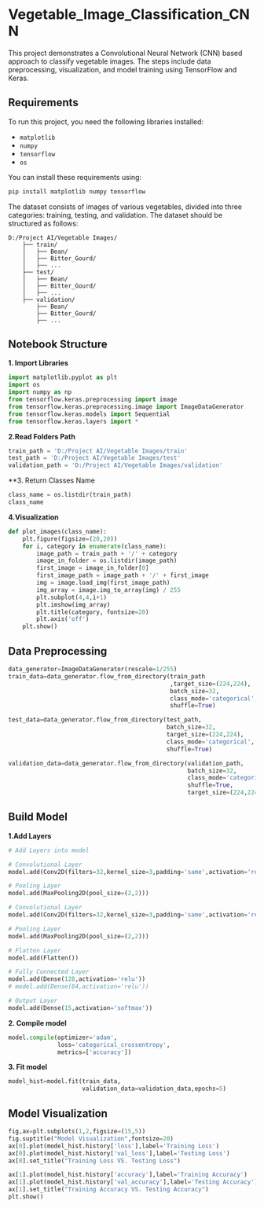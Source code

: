 # Vegetable_Image_Classification_CNN

 This project demonstrates a Convolutional Neural Network (CNN) based approach to classify vegetable images. The steps include data preprocessing, visualization, and model training using TensorFlow and Keras.

## Requirements

To run this project, you need the following libraries installed:

- `matplotlib`
- `numpy`
- `tensorflow`
- `os`

You can install these requirements using:

```bash
pip install matplotlib numpy tensorflow
```

The dataset consists of images of various vegetables, divided into three categories: training, testing, and validation. The dataset should be structured as follows:
```
D:/Project AI/Vegetable Images/
    ├── train/
    │   ├── Bean/
    │   ├── Bitter_Gourd/
    │   ├── ...
    ├── test/
    │   ├── Bean/
    │   ├── Bitter_Gourd/
    │   ├── ...
    ├── validation/
        ├── Bean/
        ├── Bitter_Gourd/
        ├── ...
```
## Notebook Structure
 **1. Import Libraries**
 ```python
import matplotlib.pyplot as plt
import os
import numpy as np
from tensorflow.keras.preprocessing import image
from tensorflow.keras.preprocessing.image import ImageDataGenerator
from tensorflow.keras.models import Sequential
from tensorflow.keras.layers import *
```
**2.Read Folders Path**
```python
train_path = 'D:/Project AI/Vegetable Images/train'
test_path = 'D:/Project AI/Vegetable Images/test'
validation_path = 'D:/Project AI/Vegetable Images/validation'
```
**3. Return Classes Name
```python
class_name = os.listdir(train_path)
class_name
```
**4.Visualization**
```python
def plot_images(class_name):
    plt.figure(figsize=(20,20))
    for i, category in enumerate(class_name):
        image_path = train_path + '/' + category
        image_in_folder = os.listdir(image_path)
        first_image = image_in_folder[0]
        first_image_path = image_path + '/' + first_image
        img = image.load_img(first_image_path)
        img_array = image.img_to_array(img) / 255
        plt.subplot(4,4,i+1)
        plt.imshow(img_array)
        plt.title(category, fontsize=20)
        plt.axis('off')
    plt.show()
```
## Data Preprocessing 
```python
data_generator=ImageDataGenerator(rescale=1/255)
train_data=data_generator.flow_from_directory(train_path
                                              ,target_size=(224,224),
                                              batch_size=32,
                                              class_mode='categorical',
                                              shuffle=True)

test_data=data_generator.flow_from_directory(test_path,
                                             batch_size=32,
                                             target_size=(224,224),
                                             class_mode='categorical',
                                             shuffle=True)

validation_data=data_generator.flow_from_directory(validation_path,
                                                   batch_size=32,
                                                   class_mode='categorical',
                                                   shuffle=True,
                                                   target_size=(224,224))
```
## Build Model
**1.Add Layers**
```python
# Add Layers into model

# Convolutional Layer
model.add(Conv2D(filters=32,kernel_size=3,padding='same',activation='relu',input_shape=[224,224,3]))

# Pooling Layer
model.add(MaxPooling2D(pool_size=(2,2)))

# Convolutional Layer
model.add(Conv2D(filters=32,kernel_size=3,padding='same',activation='relu'))

# Pooling Layer
model.add(MaxPooling2D(pool_size=(2,2)))

# Flatten Layer 
model.add(Flatten())

# Fully Connected Layer
model.add(Dense(128,activation='relu'))
# model.add(Dense(64,activation='relu'))

# Output Layer
model.add(Dense(15,activation='softmax'))
```
**2. Compile model**
```python
model.compile(optimizer='adam',
              loss='categorical_crossentropy',
              metrics=['accuracy'])
```
**3. Fit model**
```python
model_hist=model.fit(train_data,
                     validation_data=validation_data,epochs=5)
```
## Model Visualization
````python
fig,ax=plt.subplots(1,2,figsize=(15,5))
fig.suptitle("Model Visualization",fontsize=20)
ax[0].plot(model_hist.history['loss'],label='Training Loss')
ax[0].plot(model_hist.history['val_loss'],label='Testing Loss')
ax[0].set_title("Training Loss VS. Testing Loss")

ax[1].plot(model_hist.history['accuracy'],label='Training Accuracy')
ax[1].plot(model_hist.history['val_accuracy'],label='Testing Accuracy')
ax[1].set_title("Training Accuracy VS. Testing Accuracy")
plt.show()
````


















